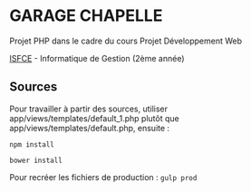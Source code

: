 # GARAGE CHAPELLE

Projet PHP dans le cadre du cours Projet Développement Web

[ISFCE](http://www.isfce.org) - Informatique de Gestion (2ème année)

## Sources

Pour travailler à partir des sources, utiliser app/views/templates/default_1.php 
plutôt que app/views/templates/default.php, ensuite : 


`npm install`

`bower install` 

Pour recréer les fichiers de production : `gulp prod`